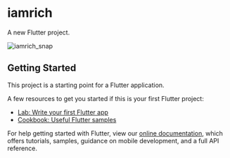 # iamrich

A new Flutter project.

![iamrich_snap](https://user-images.githubusercontent.com/75120140/121742983-3dba2980-cb1e-11eb-95bf-25a7c24465ea.JPG)

## Getting Started

This project is a starting point for a Flutter application.

A few resources to get you started if this is your first Flutter project:

- [Lab: Write your first Flutter app](https://flutter.dev/docs/get-started/codelab)
- [Cookbook: Useful Flutter samples](https://flutter.dev/docs/cookbook)

For help getting started with Flutter, view our
[online documentation](https://flutter.dev/docs), which offers tutorials,
samples, guidance on mobile development, and a full API reference.
